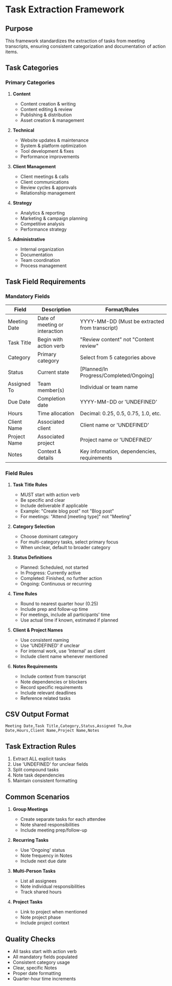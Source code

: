 # Task Extraction Framework

## Purpose
This framework standardizes the extraction of tasks from meeting transcripts, ensuring consistent categorization and documentation of action items.

## Task Categories

### Primary Categories
1. **Content**
   - Content creation & writing
   - Content editing & review
   - Publishing & distribution
   - Asset creation & management

2. **Technical**
   - Website updates & maintenance
   - System & platform optimization
   - Tool development & fixes
   - Performance improvements

3. **Client Management**
   - Client meetings & calls
   - Client communications
   - Review cycles & approvals
   - Relationship management

4. **Strategy**
   - Analytics & reporting
   - Marketing & campaign planning
   - Competitive analysis
   - Performance strategy

5. **Administrative**
   - Internal organization
   - Documentation
   - Team coordination
   - Process management

## Task Field Requirements

### Mandatory Fields
| Field | Description | Format/Rules |
|-------|-------------|--------------|
| Meeting Date | Date of meeting or interaction | YYYY-MM-DD (Must be extracted from transcript) |
| Task Title | Begin with action verb | "Review content" not "Content review" |
| Category | Primary category | Select from 5 categories above |
| Status | Current state | [Planned/In Progress/Completed/Ongoing] |
| Assigned To | Team member(s) | Individual or team name |
| Due Date | Completion date | YYYY-MM-DD or 'UNDEFINED' |
| Hours | Time allocation | Decimal: 0.25, 0.5, 0.75, 1.0, etc. |
| Client Name | Associated client | Client name or 'UNDEFINED' |
| Project Name | Associated project | Project name or 'UNDEFINED' |
| Notes | Context & details | Key information, dependencies, requirements |

### Field Rules

1. **Task Title Rules**
   - MUST start with action verb
   - Be specific and clear
   - Include deliverable if applicable
   - Example: "Create blog post" not "Blog post"
   - For meetings: "Attend [meeting type]" not "Meeting"

2. **Category Selection**
   - Choose dominant category
   - For multi-category tasks, select primary focus
   - When unclear, default to broader category

3. **Status Definitions**
   - Planned: Scheduled, not started
   - In Progress: Currently active
   - Completed: Finished, no further action
   - Ongoing: Continuous or recurring

4. **Time Rules**
   - Round to nearest quarter hour (0.25)
   - Include prep and follow-up time
   - For meetings, include all participants' time
   - Use actual time if known, estimated if planned

5. **Client & Project Names**
   - Use consistent naming
   - Use 'UNDEFINED' if unclear
   - For internal work, use 'Internal' as client
   - Include client name whenever mentioned

6. **Notes Requirements**
   - Include context from transcript
   - Note dependencies or blockers
   - Record specific requirements
   - Include relevant deadlines
   - Reference related tasks

## CSV Output Format
```csv
Meeting Date,Task Title,Category,Status,Assigned To,Due Date,Hours,Client Name,Project Name,Notes
```

## Task Extraction Rules
1. Extract ALL explicit tasks
2. Use 'UNDEFINED' for unclear fields
3. Split compound tasks
4. Note task dependencies
5. Maintain consistent formatting

## Common Scenarios

1. **Group Meetings**
   - Create separate tasks for each attendee
   - Note shared responsibilities
   - Include meeting prep/follow-up

2. **Recurring Tasks**
   - Use 'Ongoing' status
   - Note frequency in Notes
   - Include next due date

3. **Multi-Person Tasks**
   - List all assignees
   - Note individual responsibilities
   - Track shared hours

4. **Project Tasks**
   - Link to project when mentioned
   - Note project phase
   - Include project context

## Quality Checks
- All tasks start with action verb
- All mandatory fields populated
- Consistent category usage
- Clear, specific Notes
- Proper date formatting
- Quarter-hour time increments
